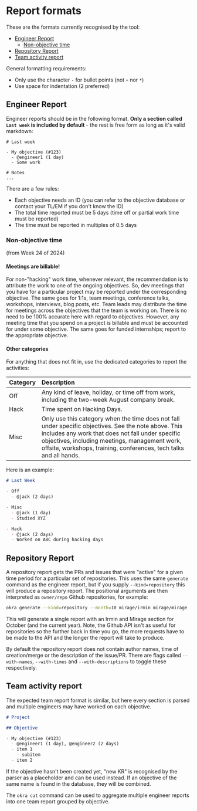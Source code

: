 # Report formats

These are the formats currently recognised by the tool:
- [Engineer Report](#engineer-report)
  - [Non-objective time](#non-objective-time)
- [Repository Report](#repository-report)
- [Team activity report](#team-activity-report)

General formatting requirements:
- Only use the character `-` for bullet points (not `+` nor `*`)
- Use space for indentation (2 preferred)

## Engineer Report

Engineer reports should be in the following format. **Only a section called `Last week` is included by default** - the rest is free form as long as it's valid markdown:

```
# Last week

- My objective (#123)
  - @engineer1 (1 day)
  - Some work

# Notes
...
```

There are a few rules:
- Each objective needs an ID (you can refer to the objective database or contact your TL/EM if you don't know the ID)
- The total time reported must be 5 days (time off or partial work time must be reported)
- The time must be reported in multiples of 0.5 days

### Non-objective time

(from Week 24 of 2024)

#### Meetings are billable!

For non-"hacking" work time, whenever relevant, the recommendation is to attribute the work to one of the ongoing objectives. So, dev meetings that you have for a particular project may be reported under the corresponding objective. The same goes for 1:1s, team meetings, conference talks, workshops, interviews, blog posts, etc. Team leads may distribute the time for meetings across the objectives that the team is working on. There is no need to be 100% accurate here with regard to objectives. However, any meeting time that you spend on a project is billable and must be accounted for under some objective. The same goes for funded internships; report to the appropriate objective. 

#### Other categories

For anything that does not fit in, use the dedicated categories to report the activities:

|   Category | Description  |
|:------------------|:-------------|
| Off   | Any kind of leave, holiday, or time off from work, including the two-week August company break. |
| Hack  | Time spent on Hacking Days. |
| Misc  | Only use this category when the time does not fall under specific objectives. See the note above. This includes any work that does not fall under specific objectives, including meetings, management work, offsite, workshops, training, conferences, tech talks and all hands. |

Here is an example:
```md
# Last Week

- Off
  - @jack (2 days)

- Misc
  - @jack (1 day)
  - Studied XYZ

- Hack
  - @jack (2 days)
  - Worked on ABC during hacking days
```

## Repository Report

A repository report gets the PRs and issues that were "active" for a given time period for a particular set of repositories. This uses the same `generate` command as the engineer report, but if you supply `--kind=repository` this will produce a repository report. The positional arguments are then interpreted as `owner/repo` Github repositories, for example:

```sh
okra generate --kind=repository --month=10 mirage/irmin mirage/mirage
```

This will generate a single report with an Irmin and Mirage section for October (and the current year). Note, the Github API isn't as useful for repositories so the further back in time you go, the more requests have to be made to the API and the longer the report will take to produce.

By default the repository report does not contain author names, time of creation/merge or the description of the issue/PR. There are flags called `--with-names`, `--with-times` and `--with-descriptions` to toggle these respectively.

## Team activity report

The expected team report format is similar, but here every section is parsed and multiple engineers may have worked on each objective.

```md
# Project

## Objective

- My objective (#123)
  - @engineer1 (1 day), @engineer2 (2 days)
  - item 1
    - subitem
  - item 2
```

If the objective hasn't been created yet, "new KR" is recognised by the parser as a placeholder and can be used instead. If an objective of the same name is found in the database, they will be combined.

The `okra cat` command can be used to aggregate multiple engineer reports into one team report grouped by objective.
